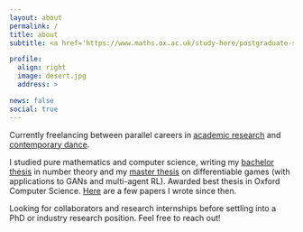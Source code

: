 ```yaml
---
layout: about
permalink: /
title: about
subtitle: <a href='https://www.maths.ox.ac.uk/study-here/postgraduate-study/msc-mathematics-and-foundations-computer-science'>MSc in Mathematics and Computer Science • University of Oxford</a>

profile:
  align: right
  image: desert.jpg
  address: >

news: false
social: true
---
```


Currently freelancing between parallel careers in [academic research](https://aletcher.github.io/publications/) and [contemporary dance](https://www.bodhiproject.at/index.php/company/members).

I studied pure mathematics and computer science, writing my [bachelor thesis](https://aletcher.github.io/assets/pdf/bsc_thesis.pdf) in number theory and my [master thesis](https://aletcher.github.io/assets/pdf/msc_thesis.pdf) on differentiable games (with applications to GANs and multi-agent RL). Awarded best thesis in Oxford Computer Science. [Here](https://aletcher.github.io/publications/) are a few papers I wrote since then.

Looking for collaborators and research internships before settling into a PhD or industry research position. Feel free to reach out!
